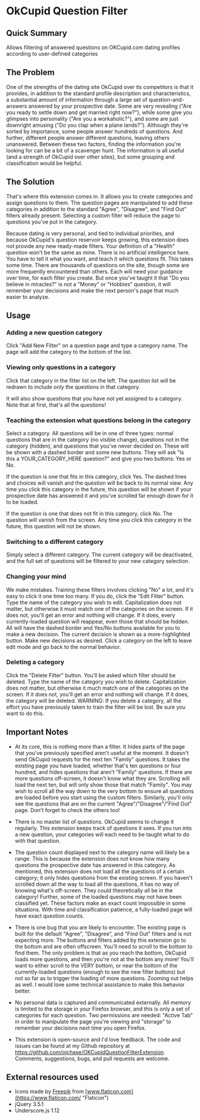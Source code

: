 # OkCupid Question Filter #

## Quick Summary ##

Allows filtering of answered questions on OKCupid.com dating profiles according to user-defined categories

## The Problem ##

One of the strengths of the dating site OkCupid over its competitors is that it provides, in addition to the standard profile description and characteristics, a substantial amount of information through a large set of question-and-answers answered by your prospective date. Some are very revealing ("Are you ready to settle down and get married right now?"), while some give you glimpses into personality ("Are you a workaholic?"), and some are just downright amusing ("Do you clap when a plane lands?"). Although they're sorted by importance, some people answer hundreds of questions. And further, different people answer different questions, leaving others unanswered. Between these two factors, finding the information you're looking for can be a bit of a scavenger hunt. The information is all useful (and a strength of OkCupid over other sites), but some grouping and classification would be helpful.

## The Solution ##

That's where this extension comes in. It allows you to create categories and assign questions to them. The question pages are manipulated to add these categories in addition to the standard "Agree", "Disagree", and "Find Out" filters already present. Selecting a custom filter will reduce the page to questions you've put in the category.

Because dating is very personal, and tied to individual priorities, and because OkCupid's question reservoir keeps growing, this extension does not provide any new ready-made filters. Your definition of a "Health" question won't be the same as mine. There is no artificial intelligence here. You have to tell it what you want, and teach it which questions fit. This takes some time. There are thousands of questions on the site, though some are more frequently encountered than others. Each will need your guidance over time, for each filter you create. But once you've taught it that "Do you believe in miracles?" is not a "Money" or "Hobbies" question, it will remember your decisions and make the next person's page that much easier to analyze.

## Usage ##

### Adding a new question category ###

Click "Add New Filter" on a question page and type a category name. The page will add the category to the bottom of the list.

### Viewing only questions in a category ###

Click that category in the filter list on the left. The question list will be redrawn to include only the questions in that category.

It will also show questions that you have not yet assigned to a category. Note that at first, that's all the questions!

### Teaching the extension what questions belong in the category ###

Select a category. All questions will be in one of three types: normal questions that are in the category (no visible change), questions not in the category (hidden), and questions that you've never decided on. These will be shown with a dashed border and some new buttons. They will ask "Is this a YOUR_CATEGORY_HERE question?" and give you two buttons: Yes or No. 

If the question is one that fits in this category, click Yes. The dashed lines and choices will vanish and the question will be back to its normal view. Any time you click this category in the future, this question will be shown if your prospective date has answered it and you've scrolled far enough down for it to be loaded.
	
If the question is one that does not fit in this category, click No. The question will vanish from the screen. Any time you click this category in the future, this question will not be shown.

### Switching to a different category ###

Simply select a different category. The current category will be deactivated, and the full set of questions will be filtered to your new category selection.

### Changing your mind ###

We make mistakes. Training these filters involves clicking "No" a lot, and it's easy to click it one time too many. If you do, click the "Edit Filter" button. Type the name of the category you wish to edit. Capitalization does not matter, but otherwise it must match one of the categories on the screen. If it does not, you'll get an error and nothing will change. If it does, every currently-loaded question will reappear, even those that should be hidden. All will have the dashed border and Yes/No buttons available for you to make a new decision. The current decision is shown as a more-highlighted button. Make new decisions as desired. Click a category on the left to leave edit mode and go back to the normal behavior.

### Deleting a category ###

Click the "Delete Filter" button. You'll be asked which filter should be deleted. Type the name of the category you wish to delete. Capitalization does not matter, but otherwise it much match one of the categories on the screen. If it does not, you'll get an error and nothing will change. If it does, the category will be deleted. WARNING: If you delete a category, all the effort you have previously taken to train the filter will be lost. Be sure you want to do this.

## Important Notes ##

- At its core, this is nothing more than a filter. It hides parts of the page that you've previously specified aren't useful at the moment. It doesn't send OkCupid requests for the next ten "Family" questions. It takes the existing page you have loaded, whether that's ten questions or four hundred, and hides questions that aren't "Family" questions. If there are more questions off-screen, it doesn't know what they are. Scrolling will load the next ten, but will only show those that match "Family". You may wish to scroll all the way down to the very bottom to ensure all questions are loaded before you start using the custom filters. Similarly, you'll only see the questions that are on the current "Agree"/"Disagree"/"Find Out" page. Don't forget to check the others too!

- There is no master list of questions. OkCupid seems to change it regularly. This extension keeps track of questions it sees. If you run into a new question, your categories will each need to be taught what to do with that question.

- The question count displayed next to the category name will likely be a range. This is because the extension does not know how many questions the prospective date has answered in this category. As mentioned, this extension does not load all the questions of a certain category; it only hides questions from the existing screen. If you haven't scrolled down all the way to load all the questions, it has no way of knowing what's off-screen. They could theoretically all be in the category! Further, some of the loaded questions may not have been classified yet. These factors make an exact count impossible in some situations. With time and classification patience, a fully-loaded page will have exact question counts.

- There is one bug that you are likely to encounter. The existing page is built for the default "Agree", "Disagree", and "Find Out" filters and is not expecting more. The buttons and filters added by this extension go to the bottom and are often offscreen. You'll need to scroll to the bottom to find them. The only problem is that as you reach the bottom, OkCupid loads more questions, and then you're not at the bottom any more! You'll want to either scroll to the VERY bottom, or near the bottom of the currently-loaded questions (enough to see the new filter buttons) but not so far as to trigger the loading of more questions. Zooming out helps as well. I would love some technical assistance to make this behavior better.

- No personal data is captured and communicated externally. All memory is limited to the storage in your Firefox browser, and this is only a set of categories for each question. Two permissions are needed: "Active Tab" in order to manipulate the page you're viewing and "storage" to remember your decisions next time you open Firefox.

- This extension is open-source and I'd love feedback. The code and issues can be found at  my Github repository at https://github.com/ojchase/OKCupidQuestionFilterExtension. Comments, suggestions, bugs, and pull requests are welcome.

## External resources used ##

- Icons made by [Freepik](https://www.freepik.com "Freepik") from [www.flaticon.com](https://www.flaticon.com/ "Flaticon")
- jQuery 3.5.1
- Underscore.js 1.12
